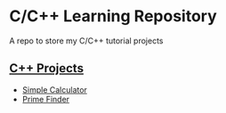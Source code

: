 # C/C++ Learning Repository
A repo to store my C/C++ tutorial projects

## [C++ Projects](https://github.com/Pan-I/C-CPP-Learning/tree/main/C%2B%2B)
- [Simple Calculator](https://github.com/Pan-I/C-CPP-Learning/tree/main/C%2B%2B/CalculatorTutorial)
- [Prime Finder](https://github.com/Pan-I/C-CPP-Learning/tree/main/C%2B%2B/PrimeFinderMultiThread)
